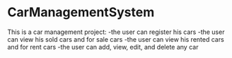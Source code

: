 # CarManagementSystem
This is a car management project:
-the user can register his cars
-the user can view his sold cars and for sale cars
-the user can view his rented cars and for rent cars
-the user can add, view, edit, and delete any car
